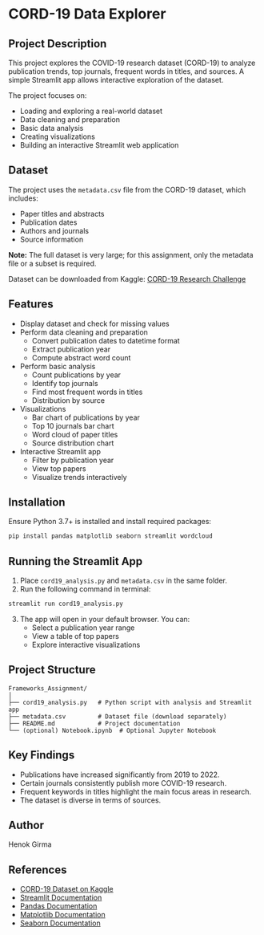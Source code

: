 # CORD-19 Data Explorer

## Project Description

This project explores the COVID-19 research dataset (CORD-19) to analyze publication trends, top journals, frequent words in titles, and sources. A simple Streamlit app allows interactive exploration of the dataset.

The project focuses on:
- Loading and exploring a real-world dataset
- Data cleaning and preparation
- Basic data analysis
- Creating visualizations
- Building an interactive Streamlit web application

## Dataset

The project uses the `metadata.csv` file from the CORD-19 dataset, which includes:
- Paper titles and abstracts
- Publication dates
- Authors and journals
- Source information

**Note:** The full dataset is very large; for this assignment, only the metadata file or a subset is required.

Dataset can be downloaded from Kaggle: [CORD-19 Research Challenge](https://www.kaggle.com/allen-institute-for-ai/CORD-19-research-challenge)

## Features

- Display dataset and check for missing values
- Perform data cleaning and preparation
  - Convert publication dates to datetime format
  - Extract publication year
  - Compute abstract word count
- Perform basic analysis
  - Count publications by year
  - Identify top journals
  - Find most frequent words in titles
  - Distribution by source
- Visualizations
  - Bar chart of publications by year
  - Top 10 journals bar chart
  - Word cloud of paper titles
  - Source distribution chart
- Interactive Streamlit app
  - Filter by publication year
  - View top papers
  - Visualize trends interactively

## Installation

Ensure Python 3.7+ is installed and install required packages:

```bash
pip install pandas matplotlib seaborn streamlit wordcloud
```

## Running the Streamlit App

1. Place `cord19_analysis.py` and `metadata.csv` in the same folder.
2. Run the following command in terminal:

```bash
streamlit run cord19_analysis.py
```

3. The app will open in your default browser. You can:
   - Select a publication year range
   - View a table of top papers
   - Explore interactive visualizations

## Project Structure

```
Frameworks_Assignment/
│
├── cord19_analysis.py   # Python script with analysis and Streamlit app
├── metadata.csv         # Dataset file (download separately)
├── README.md            # Project documentation
└── (optional) Notebook.ipynb  # Optional Jupyter Notebook
```

## Key Findings

- Publications have increased significantly from 2019 to 2022.
- Certain journals consistently publish more COVID-19 research.
- Frequent keywords in titles highlight the main focus areas in research.
- The dataset is diverse in terms of sources.

## Author

Henok Girma

## References

- [CORD-19 Dataset on Kaggle](https://www.kaggle.com/allen-institute-for-ai/CORD-19-research-challenge)
- [Streamlit Documentation](https://docs.streamlit.io/)
- [Pandas Documentation](https://pandas.pydata.org/)
- [Matplotlib Documentation](https://matplotlib.org/)
- [Seaborn Documentation](https://seaborn.pydata.org/)